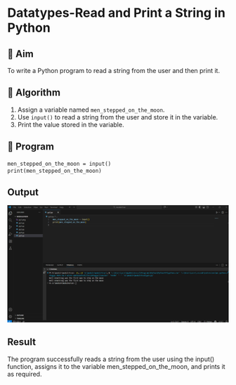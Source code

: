 # Datatypes-Read and Print a String in Python

## 🎯 Aim
To write a Python program to read a string from the user and then print it.

## 🧠 Algorithm
1. Assign a variable named `men_stepped_on_the_moon`.
2. Use `input()` to read a string from the user and store it in the variable.
3. Print the value stored in the variable.

## 🧾 Program

```
men_stepped_on_the_moon = input()
print(men_stepped_on_the_moon)

```

## Output
![alt text](<Screenshot 2025-10-19 133502.png>)
## Result
The program successfully reads a string from the user using the input() function, assigns it to the variable men_stepped_on_the_moon, and prints it as required.
